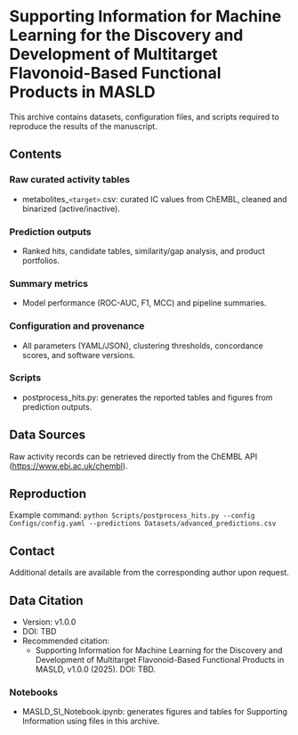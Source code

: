﻿# Supporting Information for Machine Learning for the Discovery and Development of Multitarget Flavonoid-Based Functional Products in MASLD

This archive contains datasets, configuration files, and scripts required to reproduce the results of the manuscript.

## Contents

### Raw curated activity tables

- metabolites_`<target>`.csv: curated IC values from ChEMBL, cleaned and binarized (active/inactive).

### Prediction outputs

- Ranked hits, candidate tables, similarity/gap analysis, and product portfolios.

### Summary metrics

- Model performance (ROC-AUC, F1, MCC) and pipeline summaries.

### Configuration and provenance

- All parameters (YAML/JSON), clustering thresholds, concordance scores, and software versions.

### Scripts

- postprocess_hits.py: generates the reported tables and figures from prediction outputs.

## Data Sources

Raw activity records can be retrieved directly from the ChEMBL API (https://www.ebi.ac.uk/chembl).

## Reproduction

Example command:
`python Scripts/postprocess_hits.py --config Configs/config.yaml --predictions Datasets/advanced_predictions.csv `

## Contact

Additional details are available from the corresponding author upon request.

## Data Citation

- Version: v1.0.0
- DOI: TBD
- Recommended citation:
  - Supporting Information for Machine Learning for the Discovery and Development of Multitarget Flavonoid-Based Functional Products in MASLD, v1.0.0 (2025). DOI: TBD.
### Notebooks

- MASLD_SI_Notebook.ipynb: generates figures and tables for Supporting Information using files in this archive.
